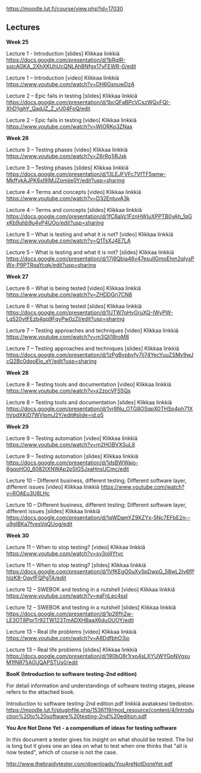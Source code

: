 https://moodle.lut.fi/course/view.php?id=17030

## Lectures

**Week 25**

Lecture 1 - Introduction [slides]
Klikkaa linkkiä https://docs.google.com/presentation/d/1bRqlR-ssjcAGKA_2XhXKUhUcQNLAhBNfgx17yFEWR-0/edit

Lecture 1 – Introduction [video]
Klikkaa linkkiä https://www.youtube.com/watch?v=DH6GsnuwDzA


Lecture 2 – Epic fails in testing [slides]
Klikkaa linkkiä https://docs.google.com/presentation/d/1bcQFaBPcVCszWQvFQI-XhD1gjhY_QadJZ_Z_vU04FoQ/edit

Lecture 2 – Epic fails in testing [video]
Klikkaa linkkiä https://www.youtube.com/watch?v=WIORKo3ZNas



**Week 26**

Lecture 3 – Testing phases [video]
Klikkaa linkkiä https://www.youtube.com/watch?v=Z6rRg1iRJxk

Lecture 3 – Testing phases [slides]
Klikkaa linkkiä https://docs.google.com/presentation/d/13LEJFVFc7VfTF5wnw-MkffykAJPK6xl9IMJZqmjje0Y/edit?usp=sharing

Lecture 4 – Terms and concepts [video]
Klikkaa linkkiä https://www.youtube.com/watch?v=D32EntuvA3k

Lecture 4 – Terms and concepts [slides]
Klikkaa linkkiä https://docs.google.com/presentation/d/1fC6aVc1FznHWIuXPPTB0yAh_1qGxKb9uhb9u4vP4UOo/edit?usp=sharing

Lecture 5 – What is testing and what it is not? [video]
Klikkaa linkkiä https://www.youtube.com/watch?v=Q1TsXJ4E7LA

Lecture 5 – What is testing and what it is not? [slides]
Klikkaa linkkiä https://docs.google.com/presentation/d/17j9Qbja46v47esuIlGmoEhm2qIysPWx-P9PTRqaYcqk/edit?usp=sharing



**Week 27**

Lecture 6 – What is being tested [video]
Klikkaa linkkiä https://www.youtube.com/watch?v=ZHDDGrj7CN8

Lecture 6 – What is being tested [slides]
Klikkaa linkkiä https://docs.google.com/presentation/d/1UTW7oHvGruXQ-IWyPW-Lq520vtFEzb4qq9FqyPw0zZI/edit?usp=sharing

Lecture 7 – Testing approaches and techniques [video]
Klikkaa linkkiä https://www.youtube.com/watch?v=m3QIi18roM8

Lecture 7 – Testing approaches and techniques [slides]
Klikkaa linkkiä https://docs.google.com/presentation/d/1zPgBvpbyfy7Ij74YecYuuZSMv9wJcQ2Bc0dqoElo_eY/edit?usp=sharing


**Week 28**

Lecture 8 – Testing tools and documentation [video]
Klikkaa linkkiä https://www.youtube.com/watch?v=x2zocVFS5Qs

Lecture 8 – Testing tools and documentation [slides]
Klikkaa linkkiä https://docs.google.com/presentation/d/1yr8Nu_OTG8OSqpX0THSp4ph71XhVpdXKjD7WVipmJ2Y/edit#slide=id.p5



**Week 29**

Lecture 9 – Testing automation [video]
Klikkaa linkkiä https://www.youtube.com/watch?v=m2HOBVXSuL8

Lecture 9 – Testing automation [slides]
Klikkaa linkkiä https://docs.google.com/presentation/d/1dsBWWajo-6gqoHO0_6082tXNWAp2p5IG5JxaHnsUCmc/edit

Lecture 10 – Different business, different testing; Different software layer, different issues [video]
Klikkaa linkkiä https://www.youtube.com/watch?v=ROAEu3U8LHc

Lecture 10 – Different business, different testing; Different software layer, different issues [slides]
Klikkaa linkkiä https://docs.google.com/presentation/d/1qWDamYZ9XZYx-5Nc7EFbE2n--u9gIBKa7fyesVqQUog/edit



**Week 30**

Lecture 11 – When to stop testing? [video]
Klikkaa linkkiä https://www.youtube.com/watch?v=sv3ojlIYtyc

Lecture 11 – When to stop testing? [slides]
Klikkaa linkkiä https://docs.google.com/presentation/d/1VfKEgO0uXy5pDwpG_58wL2Iv6fPhIzK8-OqvfFQPgTA/edit

Lecture 12 – SWEBOK and testing in a nutshell [video]
Klikkaa linkkiä https://www.youtube.com/watch?v=eaFnLec4ssI

Lecture 12 – SWEBOK and testing in a nutshell [slides]
Klikkaa linkkiä https://docs.google.com/presentation/d/1p26fh2w-LE3OT8PprTr92TW123TmADXHBaaX6duOUOY/edit


Lecture 13 – Real life problems [video]
Klikkaa linkkiä https://www.youtube.com/watch?v=A8DdfbhO3io

Lecture 13 – Real life problems [slides]
Klikkaa linkkiä https://docs.google.com/presentation/d/190bO8r1rxo4sLXYUWYGpNVgxuM1fNR75A0UQAPSTUs0/edit



**BooK (Introduction to software testing-2nd edition)** 

For detail information and understandings of software testing stages, please refers to the attached book.

Introduction to software testing-2nd edition.pdf linkkiä avataksesi tiedoston.
https://moodle.lut.fi/pluginfile.php/1536119/mod_resource/content/4/Introduction%20to%20software%20testing-2nd%20edition.pdf


**You Are Not Done Yet - a compendium of ideas for testing software**

In this document a tester gives his insight on what should be tested. The list is long but it gives one an idea on what to test when one thinks that "all is now tested", which of course is not the case.

http://www.thebraidytester.com/downloads/YouAreNotDoneYet.pdf


